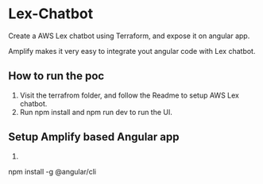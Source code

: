 # Lex-Chatbot
Create a AWS Lex chatbot using Terraform, and expose it on angular app.

Amplify makes it very easy to integrate yout angular code with Lex chatbot.

## How to run the poc
1. Visit the terrafrom folder, and follow the Readme to setup AWS Lex chatbot. 
2. Run npm install and npm run dev to run the UI.


## Setup Amplify based Angular app
1. 


npm install -g @angular/cli


